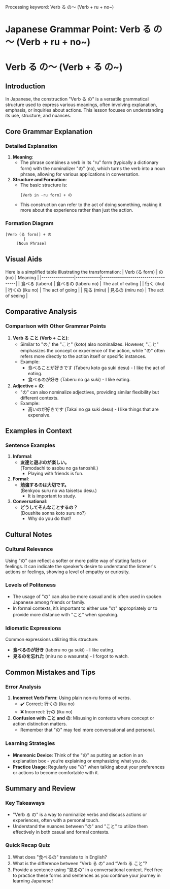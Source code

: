 Processing keyword: Verb る の～ (Verb + ru + no~)
# Japanese Grammar Point: Verb る の～ (Verb + ru + no~)
# Verb る の～ (Verb + る の~)
## Introduction
In Japanese, the construction "Verb る の" is a versatile grammatical structure used to express various meanings, often involving explanation, emphasis, or inquiries about actions. This lesson focuses on understanding its use, structure, and nuances.
## Core Grammar Explanation
### Detailed Explanation
1. **Meaning**:
   - The phrase combines a verb in its "ru" form (typically a dictionary form) with the nominalizer "の" (no), which turns the verb into a noun phrase, allowing for various applications in conversation.
2. **Structure and Formation**:
   - The basic structure is:
     ```
     [Verb in -ru form] + の
     ```
   - This construction can refer to the act of doing something, making it more about the experience rather than just the action.
### Formation Diagram
```plaintext
[Verb (る form)] + の
        |
     [Noun Phrase]
```
## Visual Aids
Here is a simplified table illustrating the transformation:
| Verb (る form) | の (no)    | Meaning                            |
|----------------|------------|------------------------------------|
| 食べる (taberu)    | 食べるの (taberu no) | The act of eating                 |
| 行く (iku)        | 行くの (iku no)      | The act of going                  |
| 見る (miru)       | 見るの (miru no)     | The act of seeing                 |
## Comparative Analysis
### Comparison with Other Grammar Points
1. **Verb る こと (Verb + こと)**:
   - Similar to "の," the "こと" (koto) also nominalizes. However, "こと" emphasizes the concept or experience of the action, while "の" often refers more directly to the action itself or specific instances.
   - Example:
     - 食べることが好きです (Taberu koto ga suki desu) - I like the act of eating.
     - 食べるのが好き (Taberu no ga suki) - I like eating.
2. **Adjective + の**:
   - "の" can also nominalize adjectives, providing similar flexibility but different contexts.
   - Example: 
     - 高いのが好きです (Takai no ga suki desu) - I like things that are expensive.
## Examples in Context
### Sentence Examples
1. **Informal**:
   - **友達と遊ぶのが楽しい。**  
     (Tomodachi to asobu no ga tanoshii.)  
     - Playing with friends is fun.
2. **Formal**:
   - **勉強するのは大切です。**  
     (Benkyou suru no wa taisetsu desu.)  
     - It is important to study.
3. **Conversational**:
   - **どうしてそんなことするの？**  
     (Doushite sonna koto suru no?)  
     - Why do you do that?
## Cultural Notes
### Cultural Relevance
Using "の" can reflect a softer or more polite way of stating facts or feelings. It can indicate the speaker’s desire to understand the listener's actions or feelings, showing a level of empathy or curiosity. 
### Levels of Politeness
- The usage of "の" can also be more casual and is often used in spoken Japanese among friends or family.
- In formal contexts, it’s important to either use "の" appropriately or to provide more distance with "こと" when speaking.
### Idiomatic Expressions
Common expressions utilizing this structure:
- **食べるのが好き** (taberu no ga suki) - I like eating.
- **見るのを忘れた** (miru no o wasureta) - I forgot to watch.
## Common Mistakes and Tips
### Error Analysis
1. **Incorrect Verb Form**: Using plain non-ru forms of verbs.
   - ✔️ Correct: 行くの (iku no)
   - ❌ Incorrect: 行の (iku no)
2. **Confusion with こと and の**: Misusing in contexts where concept or action distinction matters.
   - Remember that "の" may feel more conversational and personal.
### Learning Strategies
- **Mnemonic Device**: Think of the "の" as putting an action in an explanation box - you’re explaining or emphasizing what you do.
- **Practice Usage**: Regularly use "の" when talking about your preferences or actions to become comfortable with it.
## Summary and Review
### Key Takeaways
- "Verb る の" is a way to nominalize verbs and discuss actions or experiences, often with a personal touch.
- Understand the nuances between "の" and "こと" to utilize them effectively in both casual and formal contexts.
### Quick Recap Quiz
1. What does "食べるの" translate to in English?
2. What is the difference between “Verb る の” and “Verb る こと”?
3. Provide a sentence using “見るの” in a conversational context.
Feel free to practice these forms and sentences as you continue your journey in learning Japanese!
